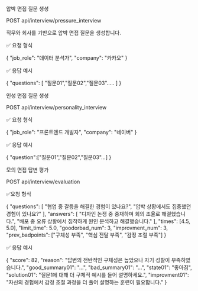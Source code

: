 압박 면접 질문 생성

POST api/interview/pressure_interview

직무와 회사를 기반으로 압박 면접 질문을 생성합니다.

✅ 요청 형식

{
  "job_role": "데이터 분석가",
  "company": "카카오"
}

✅ 응답 예시

{
    "questions": [
        "질문01","질문02","질문03".....
    ]
}


인성 면접 질문 생성

POST api/interview/personality_interview

✅ 요청 형식

{
  "job_role": "프론트엔드 개발자",
  "company": "네이버"
}

✅ 응답 예시

{
    "question":["질문01","질문02","질문03"...] 
}

모의 면접 답변 평가

POST api/interview/evaluation

✅요청 형식

{
  "questions": [
    "협업 중 갈등을 해결한 경험이 있나요?",
    "압박 상황에서도 집중했던 경험이 있나요?"
  ],
  "answers": [
    "디자인 논쟁 중 중재하며 회의 조율로 해결했습니다.",
    "배포 중 오류 상황에서 침착하게 원인 분석하고 해결했습니다."
  ],
  "times": [4.5, 5.0],
  "limit_time": 5.0,
  "goodorbad_num": 3,
  "improvment_num": 3,
  "prev_badpoints": ["구체성 부족", "핵심 전달 부족", "감정 조절 부족"]
}

✅ 응답 예시

{
  "score": 82,
  "reason": "답변의 전반적인 구체성은 높았으나 자기 성찰이 부족하였습니다.",
  "good_summary01": "...",
  "bad_summary01": "...",
  "state01": "좋아짐",
  "solution01": "질문1에 대해 더 구체적 예시를 들어 설명하세요.",
  "improvment01": "자신의 경험에서 감정 조절 과정을 더 풀어 설명하는 훈련이 필요합니다."
}